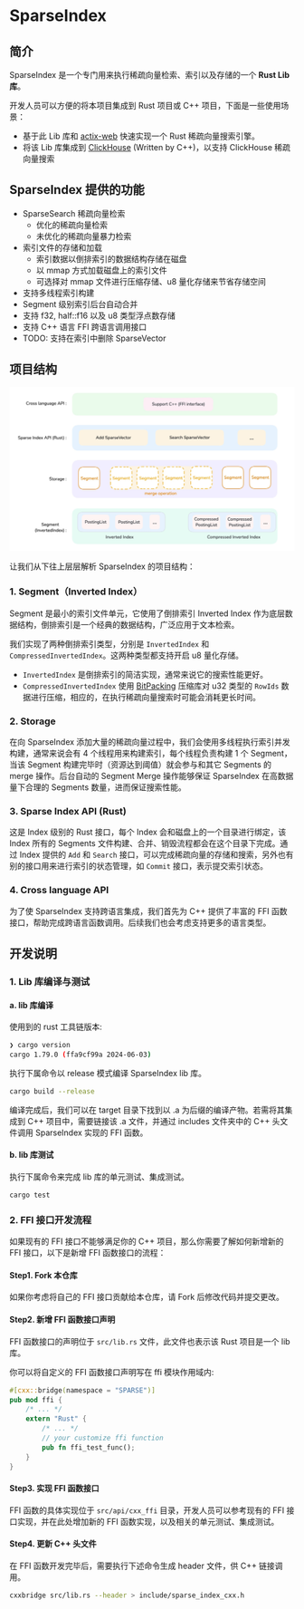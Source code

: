 # SparseIndex

## 简介

SparseIndex 是一个专门用来执行稀疏向量检索、索引以及存储的一个 **Rust Lib 库**。

开发人员可以方便的将本项目集成到 Rust 项目或 C++ 项目，下面是一些使用场景：
- 基于此 Lib 库和 [actix-web](https://crates.io/crates/actix-web) 快速实现一个 Rust 稀疏向量搜索引擎。
- 将该 Lib 库集成到 [ClickHouse](https://github.com/ClickHouse/ClickHouse) (Written by C++)，以支持 ClickHouse 稀疏向量搜索

## SparseIndex 提供的功能

- SparseSearch 稀疏向量检索
    - 优化的稀疏向量检索
    - 未优化的稀疏向量暴力检索
- 索引文件的存储和加载
    - 索引数据以倒排索引的数据结构存储在磁盘
    - 以 mmap 方式加载磁盘上的索引文件
    - 可选择对 mmap 文件进行压缩存储、u8 量化存储来节省存储空间
- 支持多线程索引构建
- Segment 级别索引后台自动合并
- 支持 f32, half::f16 以及 u8 类型浮点数存储
- 支持 C++ 语言 FFI 跨语言调用接口
- TODO: 支持在索引中删除 SparseVector

## 项目结构

<div style="text-align: center;">
  <img src="./resources/overview.jpg" alt="Overview" width="700">
</div>

让我们从下往上层层解析 SparseIndex 的项目结构：

### 1. Segment（Inverted Index）

Segment 是最小的索引文件单元，它使用了倒排索引 Inverted Index 作为底层数据结构，倒排索引是一个经典的数据结构，广泛应用于文本检索。

我们实现了两种倒排索引类型，分别是 `InvertedIndex` 和 `CompressedInvertedIndex`。这两种类型都支持开启 u8 量化存储。
- `InvertedIndex` 是倒排索引的简洁实现，通常来说它的搜索性能更好。
- `CompressedInvertedIndex` 使用 [BitPacking](https://docs.rs/bitpacking/latest/bitpacking/) 压缩库对 u32 类型的 `RowIds` 数据进行压缩，相应的，在执行稀疏向量搜索时可能会消耗更长时间。

### 2. Storage

在向 SparseIndex 添加大量的稀疏向量过程中，我们会使用多线程执行索引并发构建，通常来说会有 4 个线程用来构建索引，每个线程负责构建 1 个 Segment，当该 Segment 构建完毕时（资源达到阈值）就会参与和其它 Segments 的 merge 操作。后台自动的 Segment Merge 操作能够保证 SparseIndex 在高数据量下合理的 Segments 数量，进而保证搜索性能。

### 3. Sparse Index API (Rust)

这是 Index 级别的 Rust 接口，每个 Index 会和磁盘上的一个目录进行绑定，该 Index 所有的 Segments 文件构建、合并、销毁流程都会在这个目录下完成。通过 Index 提供的 `Add` 和 `Search` 接口，可以完成稀疏向量的存储和搜索，另外也有别的接口用来进行索引的状态管理，如 `Commit` 接口，表示提交索引状态。

### 4. Cross language API

为了使 SparseIndex 支持跨语言集成，我们首先为 C++ 提供了丰富的 FFI 函数接口，帮助完成跨语言函数调用。后续我们也会考虑支持更多的语言类型。

## 开发说明

### 1. Lib 库编译与测试

#### a. lib 库编译
使用到的 rust 工具链版本:

```bash
❯ cargo version                          
cargo 1.79.0 (ffa9cf99a 2024-06-03)
```

执行下属命令以 release 模式编译 SparseIndex lib 库。

```bash
cargo build --release
```

编译完成后，我们可以在 target 目录下找到以 .a 为后缀的编译产物。若需将其集成到 C++ 项目中，需要链接该 .a 文件，并通过 includes 文件夹中的 C++ 头文件调用 SparseIndex 实现的 FFI 函数。

#### b. lib 库测试

执行下属命令来完成 lib 库的单元测试、集成测试。

```bash
cargo test
```


### 2. FFI 接口开发流程

如果现有的 FFI 接口不能够满足你的 C++ 项目，那么你需要了解如何新增新的 FFI 接口，以下是新增 FFI 函数接口的流程：

#### Step1. Fork 本仓库

如果你考虑将自己的 FFI 接口贡献给本仓库，请 Fork 后修改代码并提交更改。

#### Step2. 新增 FFI 函数接口声明

FFI 函数接口的声明位于 `src/lib.rs` 文件，此文件也表示该 Rust 项目是一个 lib 库。

你可以将自定义的 FFI 函数接口声明写在 ffi 模块作用域内:

```rust
#[cxx::bridge(namespace = "SPARSE")]
pub mod ffi {
    /* ... */
    extern "Rust" {
        /* ... */
        // your customize ffi function
        pub fn ffi_test_func();
    }
}
```

#### Step3. 实现 FFI 函数接口

FFI 函数的具体实现位于 `src/api/cxx_ffi` 目录，开发人员可以参考现有的 FFI 接口实现，并在此处增加新的 FFI 函数实现，以及相关的单元测试、集成测试。

#### Step4. 更新 C++ 头文件

在 FFI 函数开发完毕后，需要执行下述命令生成 header 文件，供 C++ 链接调用。
```bash
cxxbridge src/lib.rs --header > include/sparse_index_cxx.h
```
